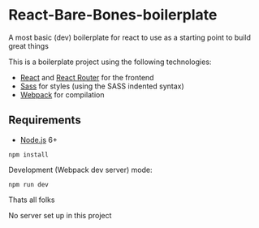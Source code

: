 # React-Bare-Bones-boilerplate

A most basic (dev) boilerplate for react to use as a starting point to build great things

This is a boilerplate project using the following technologies:
- [React](https://facebook.github.io/react/) and [React Router](https://reacttraining.com/react-router/) for the frontend
- [Sass](http://sass-lang.com/) for styles (using the SASS indented syntax)
- [Webpack](https://webpack.github.io/) for compilation


## Requirements

- [Node.js](https://nodejs.org/en/) 6+

```shell
npm install
```


Development (Webpack dev server) mode:

```shell
npm run dev
```

Thats all folks

No server set up in this project
